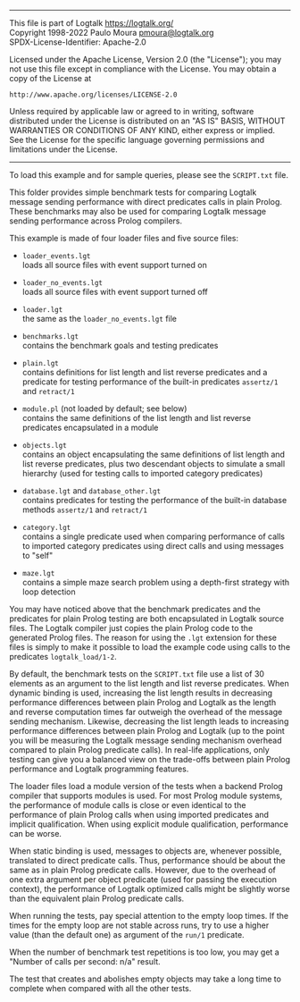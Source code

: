 ________________________________________________________________________

This file is part of Logtalk <https://logtalk.org/>  
Copyright 1998-2022 Paulo Moura <pmoura@logtalk.org>  
SPDX-License-Identifier: Apache-2.0

Licensed under the Apache License, Version 2.0 (the "License");
you may not use this file except in compliance with the License.
You may obtain a copy of the License at

    http://www.apache.org/licenses/LICENSE-2.0

Unless required by applicable law or agreed to in writing, software
distributed under the License is distributed on an "AS IS" BASIS,
WITHOUT WARRANTIES OR CONDITIONS OF ANY KIND, either express or implied.
See the License for the specific language governing permissions and
limitations under the License.
________________________________________________________________________


To load this example and for sample queries, please see the `SCRIPT.txt` file.

This folder provides simple benchmark tests for comparing Logtalk message 
sending performance with direct predicates calls in plain Prolog.
These benchmarks may also be used for comparing Logtalk message sending 
performance across Prolog compilers.

This example is made of four loader files and five source files:

- `loader_events.lgt`  
	loads all source files with event support turned on
- `loader_no_events.lgt`  
	loads all source files with event support turned off
- `loader.lgt`  
	the same as the `loader_no_events.lgt` file

- `benchmarks.lgt`  
	contains the benchmark goals and testing predicates
- `plain.lgt`  
	contains definitions for list length and list reverse predicates
	and a predicate for testing performance of the built-in predicates
	`assertz/1` and `retract/1`
- `module.pl` (not loaded by default; see below)  
	contains the same definitions of the list length and list reverse
	predicates encapsulated in a module
- `objects.lgt`  
	contains an object encapsulating the same definitions of list length
	and list reverse predicates, plus two descendant objects to simulate
	a small hierarchy (used for testing calls to imported category
	predicates)
- `database.lgt` and `database_other.lgt`  
	contains predicates for testing the performance of the built-in 
	database methods `assertz/1` and `retract/1`
- `category.lgt`  
	contains a single predicate used when comparing performance of
	calls to imported category predicates using direct calls and using 
	messages to "self"
- `maze.lgt`  
	contains a simple maze search problem using a depth-first strategy
	with loop detection

You may have noticed above that the benchmark predicates and the predicates 
for plain Prolog testing are both encapsulated in Logtalk source files. The 
Logtalk compiler just copies the plain Prolog code to the generated Prolog 
files. The reason for using the `.lgt` extension for these files is simply
to  make it possible to load the example code using calls to the predicates 
`logtalk_load/1-2`.

By default, the benchmark tests on the `SCRIPT.txt` file use a list of 30
elements as an argument to the list length and list reverse predicates. When
dynamic binding is used, increasing the list length results in decreasing
performance differences between plain Prolog and Logtalk as the length and
reverse computation times far outweigh the overhead of the message sending
mechanism. Likewise, decreasing the list length leads to increasing performance
differences between plain Prolog and Logtalk (up to the point you will be
measuring the Logtalk message sending mechanism overhead compared to plain
Prolog predicate calls). In real-life applications, only testing can give
you a balanced view on the trade-offs between plain Prolog performance and
Logtalk programming features.

The loader files load a module version of the tests when a backend Prolog
compiler that supports modules is used. For most Prolog module systems, the 
performance of module calls is close or even identical to the performance of 
plain Prolog calls when using imported predicates and implicit qualification.
When using explicit module qualification, performance can be worse.

When static binding is used, messages to objects are, whenever possible, 
translated to direct predicate calls. Thus, performance should be about the
same as in plain Prolog predicate calls. However, due to the overhead of 
one extra argument per object predicate (used for passing the execution 
context), the performance of Logtalk optimized calls might be slightly 
worse than the equivalent plain Prolog predicate calls.

When running the tests, pay special attention to the empty loop times. If
the times for the empty loop are not stable across runs, try to use a
higher value (than the default one) as argument of the `run/1` predicate.

When the number of benchmark test repetitions is too low, you may get a
"Number of calls per second: n/a" result.

The test that creates and abolishes empty objects may take a long time to
complete when compared with all the other tests.

